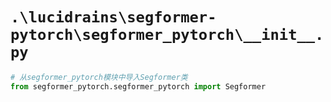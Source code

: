 # `.\lucidrains\segformer-pytorch\segformer_pytorch\__init__.py`

```py
# 从segformer_pytorch模块中导入Segformer类
from segformer_pytorch.segformer_pytorch import Segformer
```